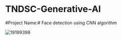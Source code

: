 # TNDSC-Generative-AI
#Project Name:# Face detection using CNN algorithm

![19199398](https://github.com/sabarirajpazhani/TNDSC-Generative-AI/assets/143380285/1833ff74-ea94-4b44-a248-9996816247ca)


